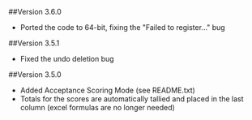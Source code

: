 ##Version 3.6.0

 * Ported the code to 64-bit, fixing the "Failed to register..." bug

##Version 3.5.1
 
 * Fixed the undo deletion bug

##Version 3.5.0

 * Added Acceptance Scoring Mode (see README.txt)
 * Totals for the scores are automatically tallied and placed in the last column (excel formulas are no longer needed)
